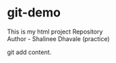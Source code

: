 # git-demo
This is my html project Repository
<br>
Author - Shalinee Dhavale (practice)

git add content.